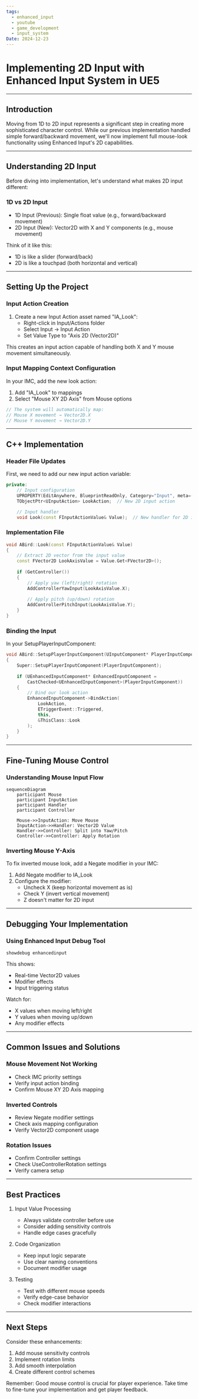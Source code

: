 ```yaml
---
tags:
  - enhanced_input
  - youtube
  - game_development
  - input_system
Date: 2024-12-23
---
```

# Implementing 2D Input with Enhanced Input System in UE5

---

## Introduction

Moving from 1D to 2D input represents a significant step in creating more sophisticated character control. While our previous implementation handled simple forward/backward movement, we'll now implement full mouse-look functionality using Enhanced Input's 2D capabilities.

---

## Understanding 2D Input

Before diving into implementation, let's understand what makes 2D input different:

### 1D vs 2D Input
- 1D Input (Previous): Single float value (e.g., forward/backward movement)
- 2D Input (New): Vector2D with X and Y components (e.g., mouse movement)

Think of it like this:
- 1D is like a slider (forward/back)
- 2D is like a touchpad (both horizontal and vertical)

---

## Setting Up the Project

### Input Action Creation

1. Create a new Input Action asset named "IA_Look":
   - Right-click in Input/Actions folder
   - Select Input → Input Action
   - Set Value Type to "Axis 2D (Vector2D)"

This creates an input action capable of handling both X and Y mouse movement simultaneously.

### Input Mapping Context Configuration

In your IMC, add the new look action:

1. Add "IA_Look" to mappings
2. Select "Mouse XY 2D Axis" from Mouse options

```cpp
// The system will automatically map:
// Mouse X movement → Vector2D.X
// Mouse Y movement → Vector2D.Y
```

---

## C++ Implementation

### Header File Updates

First, we need to add our new input action variable:

```cpp
private:
    // Input configuration
    UPROPERTY(EditAnywhere, BlueprintReadOnly, Category="Input", meta=(AllowPrivateAccess="true"))
    TObjectPtr<UInputAction> LookAction;  // New 2D input action

    // Input handler
    void Look(const FInputActionValue& Value);  // New handler for 2D input
```

### Implementation File

```cpp
void ABird::Look(const FInputActionValue& Value)
{
    // Extract 2D vector from the input value
    const FVector2D LookAxisValue = Value.Get<FVector2D>();
    
    if (GetController())
    {
        // Apply yaw (left/right) rotation
        AddControllerYawInput(LookAxisValue.X);
        
        // Apply pitch (up/down) rotation
        AddControllerPitchInput(LookAxisValue.Y);
    }
}
```

### Binding the Input

In your SetupPlayerInputComponent:

```cpp
void ABird::SetupPlayerInputComponent(UInputComponent* PlayerInputComponent)
{
    Super::SetupPlayerInputComponent(PlayerInputComponent);
    
    if (UEnhancedInputComponent* EnhancedInputComponent = 
        CastChecked<UEnhancedInputComponent>(PlayerInputComponent))
    {
        // Bind our look action
        EnhancedInputComponent->BindAction(
            LookAction,
            ETriggerEvent::Triggered,
            this,
            &ThisClass::Look
        );
    }
}
```

---

## Fine-Tuning Mouse Control

### Understanding Mouse Input Flow

```mermaid
sequenceDiagram
    participant Mouse
    participant InputAction
    participant Handler
    participant Controller
    
    Mouse->>InputAction: Move Mouse
    InputAction->>Handler: Vector2D Value
    Handler->>Controller: Split into Yaw/Pitch
    Controller->>Controller: Apply Rotation
```

### Inverting Mouse Y-Axis

To fix inverted mouse look, add a Negate modifier in your IMC:

1. Add Negate modifier to IA_Look
2. Configure the modifier:
   - Uncheck X (keep horizontal movement as is)
   - Check Y (invert vertical movement)
   - Z doesn't matter for 2D input

---

## Debugging Your Implementation

### Using Enhanced Input Debug Tool

```plaintext
showdebug enhancedinput
```

This shows:
- Real-time Vector2D values
- Modifier effects
- Input triggering status

Watch for:
- X values when moving left/right
- Y values when moving up/down
- Any modifier effects

---

## Common Issues and Solutions

### Mouse Movement Not Working
- Check IMC priority settings
- Verify input action binding
- Confirm Mouse XY 2D Axis mapping

### Inverted Controls
- Review Negate modifier settings
- Check axis mapping configuration
- Verify Vector2D component usage

### Rotation Issues
- Confirm Controller settings
- Check UseControllerRotation settings
- Verify camera setup

---

## Best Practices

1. Input Value Processing
   - Always validate controller before use
   - Consider adding sensitivity controls
   - Handle edge cases gracefully

2. Code Organization
   - Keep input logic separate
   - Use clear naming conventions
   - Document modifier usage

3. Testing
   - Test with different mouse speeds
   - Verify edge-case behavior
   - Check modifier interactions

---

## Next Steps

Consider these enhancements:

1. Add mouse sensitivity controls
2. Implement rotation limits
3. Add smooth interpolation
4. Create different control schemes

Remember: Good mouse control is crucial for player experience. Take time to fine-tune your implementation and get player feedback.